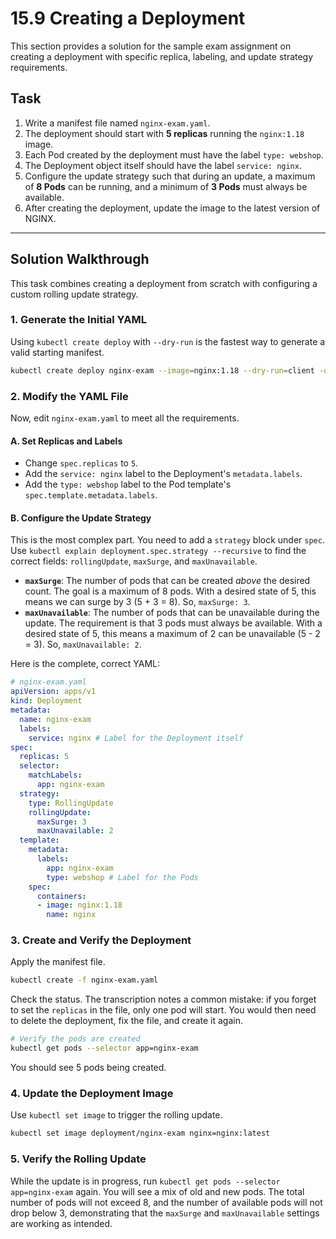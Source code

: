 # 15.9 Creating a Deployment

This section provides a solution for the sample exam assignment on creating a deployment with specific replica, labeling, and update strategy requirements.

## Task

1.  Write a manifest file named `nginx-exam.yaml`.
2.  The deployment should start with **5 replicas** running the `nginx:1.18` image.
3.  Each Pod created by the deployment must have the label `type: webshop`.
4.  The Deployment object itself should have the label `service: nginx`.
5.  Configure the update strategy such that during an update, a maximum of **8 Pods** can be running, and a minimum of **3 Pods** must always be available.
6.  After creating the deployment, update the image to the latest version of NGINX.

---

## Solution Walkthrough

This task combines creating a deployment from scratch with configuring a custom rolling update strategy.

### 1. Generate the Initial YAML

Using `kubectl create deploy` with `--dry-run` is the fastest way to generate a valid starting manifest.

```bash
kubectl create deploy nginx-exam --image=nginx:1.18 --dry-run=client -o yaml > nginx-exam.yaml
```

### 2. Modify the YAML File

Now, edit `nginx-exam.yaml` to meet all the requirements.

#### A. Set Replicas and Labels

*   Change `spec.replicas` to `5`.
*   Add the `service: nginx` label to the Deployment's `metadata.labels`.
*   Add the `type: webshop` label to the Pod template's `spec.template.metadata.labels`.

#### B. Configure the Update Strategy

This is the most complex part. You need to add a `strategy` block under `spec`. Use `kubectl explain deployment.spec.strategy --recursive` to find the correct fields: `rollingUpdate`, `maxSurge`, and `maxUnavailable`.

*   **`maxSurge`**: The number of pods that can be created *above* the desired count. The goal is a maximum of 8 pods. With a desired state of 5, this means we can surge by 3 (5 + 3 = 8). So, `maxSurge: 3`.
*   **`maxUnavailable`**: The number of pods that can be unavailable during the update. The requirement is that 3 pods must always be available. With a desired state of 5, this means a maximum of 2 can be unavailable (5 - 2 = 3). So, `maxUnavailable: 2`.

Here is the complete, correct YAML:

```yaml
# nginx-exam.yaml
apiVersion: apps/v1
kind: Deployment
metadata:
  name: nginx-exam
  labels:
    service: nginx # Label for the Deployment itself
spec:
  replicas: 5
  selector:
    matchLabels:
      app: nginx-exam
  strategy:
    type: RollingUpdate
    rollingUpdate:
      maxSurge: 3
      maxUnavailable: 2
  template:
    metadata:
      labels:
        app: nginx-exam
        type: webshop # Label for the Pods
    spec:
      containers:
      - image: nginx:1.18
        name: nginx
```

### 3. Create and Verify the Deployment

Apply the manifest file.

```bash
kubectl create -f nginx-exam.yaml
```

Check the status. The transcription notes a common mistake: if you forget to set the `replicas` in the file, only one pod will start. You would then need to delete the deployment, fix the file, and create it again.

```bash
# Verify the pods are created
kubectl get pods --selector app=nginx-exam
```

You should see 5 pods being created.

### 4. Update the Deployment Image

Use `kubectl set image` to trigger the rolling update.

```bash
kubectl set image deployment/nginx-exam nginx=nginx:latest
```

### 5. Verify the Rolling Update

While the update is in progress, run `kubectl get pods --selector app=nginx-exam` again. You will see a mix of old and new pods. The total number of pods will not exceed 8, and the number of available pods will not drop below 3, demonstrating that the `maxSurge` and `maxUnavailable` settings are working as intended.
